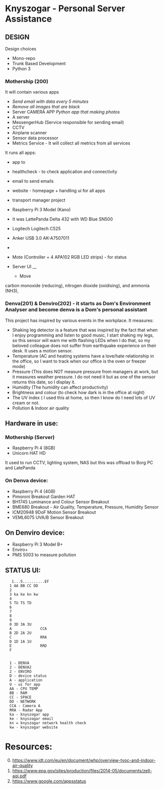 # Knyszogar - Personal Server Assistance

## DESIGN

Design choices

- Mono-repo
- Trunk Based Development
- Python 3

### Mothership (200)

It will contain various apps

- _Send email with data every 5 minutes_
- _Remove all images that are black_
- Server CAMERA APP _Python app that making photos_
- A server
- MessengerHub (Service responsible for sending email)
- CCTV
- Airplane scanner
- Sensor data processor
- Metrics Service - It will collect all metrics from all services

It runs all apps:

- app to
- healthcheck - to check application and connectivity
- email to send emails
- website - homepage + handling ui for all apps
- transport manager project
- Raspberry Pi 3 Model (Kano)

- It was LattePanda Delta 432 with WD Blue SN500
- Logitech Logitech C525
- Anker USB 3.0 AK-A7507011
-
- Mote (Controller + 4 APA102 RGB LED strips) - for status


- Server UI __
  - Move

carbon monoxide (reducing), nitrogen dioxide (oxidising), and ammonia (NH3),


### Denva(201) & Denviro(202) - it starts as Dom's Environment Analyser and become denva is a Dom's personal assistant

This project has inspired by various events in the workplace. It measures:

- Shaking leg detector is a feature that was inspired by the fact that when I enjoy programming and listen to good
  music, I start shaking my legs, so this sensor will warn me with flashing LEDs when I do that, so my beloved colleague
  does not suffer from earthquake experience on their desk. It uses a motion sensor.
- Temperature (AC and heating systems have a love/hate relationship in the office, so I want to track when our office is
  the oven or freezer mode)
- Pressure (This does NOT measure pressure from managers at work, but it measures weather pressure. I do not need it but
  as one of the sensor returns this date, so I display it.
- Humidity (The humidity can affect productivity)
- Brightness and colour (to check how dark is in the office at night)
- The UV index ( I used this at home, so then I know do I need lots of UV cream or not.
- Pollution & Indoor air quality

## Hardware in use:

### Mothership (Server)
- Raspberry Pi 4 (8GB)
- Unicorn HAT HD

It used to run CCTV, lighting system, NAS but this was offload to Borg PC and LatePanda

### On Denva device:

- Raspberry Pi 4 (4GB)
- Pimoroni Breakout Garden HAT
- BH1745 Luminance and Colour Sensor Breakout
- BME680 Breakout - Air Quality, Temperature, Pressure, Humidity Sensor
- ICM20948 9DoF Motion Sensor Breakout
- VEML6075 UVA/B Sensor Breakout

## On Denviro device:

- Raspberry Pi 3 Model B+
- Enviro+
- PMS 5003 to measure pollution

## STATUS UI:

```
   1...5..........EF
  1 AA BB CC DD 
  2 
  3 ka ke kn kw
  4 
  5 TU TS TD
  6 
  7 
  8
  9
  0 3D 3A 3U    
  A             CCA           
  B 2D 2A 2U    
  C             RRA
  D 1D 1A 1U    
  E             RRD
  F     
  
  
  1 - DENVA
  2 - DENVA2
  2 - ENVIRO
  D - device status
  A - application
  U - ui for app
  AA - CPU TEMP
  BB - RAM
  CC - SPACE
  DD - NETWORK
  CCA - Camera A
  RRA - Radar App
  ka - knyszogar app
  ke - knyszogar email
  kn = knyszogar network health check
  kw - knyszogar website
```

# Resources:

0. https://www.idt.com/eu/en/document/whp/overview-tvoc-and-indoor-air-quality
1. https://www.epa.gov/sites/production/files/2014-05/documents/zell-aqi.pdf
2. https://www.google.com/appsstatus
